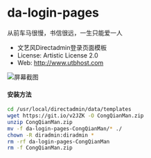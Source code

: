 da-login-pages
==========
从前车马很慢，书信很远，一生只能爱一人

* 文艺风Directadmin登录页面模板
* License: Artistic License 2.0
* Web: http://www.utbhost.com

![屏幕截图](https://raw.githubusercontent.com/lunadream/da-login-pages/CongQianMan/snapshot.png)

#### 安装方法 ####

```sh
cd /usr/local/directadmin/data/templates
wget https://git.io/v2JZK -O CongQianMan.zip
unzip CongQianMan.zip
mv -f da-login-pages-CongQianMan/* ./
chown -R diradmin:diradmin *
rm -rf da-login-pages-CongQianMan
rm -f CongQianMan.zip
```
